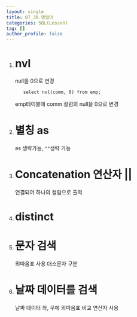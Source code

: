 ```yaml
---
layout: single
title: 07_30.명령어
categories: SQL(Lesson)
tag: []
author_profile: false
---   
```


1. # nvl
   null을 0으로 변경   
   ```
      select nvl(comm, 0) from emp;
   ```   
   emp테이블에 comm 컬럼의 null을 0으로 변경   

1. # 별칭 as
   as 생략가능, `""`생략 가능   

1. # Concatenation 연산자 ||
   연결되어 하나의 컬럼으로 출력   
   
1. # distinct

1. # 문자 검색
   외따옴표 사용
   대소문자 구분
   
1. # 날짜 데이터를 검색   
   날짜 데이터 좌, 우에 외따옴표
   비교 연산자 사용